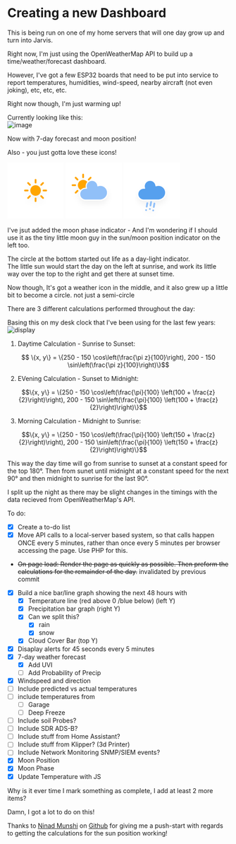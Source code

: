 #  Creating a new Dashboard

This is being run on one of my home servers that will one day grow up and turn into Jarvis.

Right now, I'm just using the OpenWeatherMap API to build up a time/weather/forecast dashboard.

However, I've got a few ESP32 boards that need to be put into service to report temperatures, humidities, wind-speed, nearby aircraft (not even joking), etc, etc, etc.

Right now though, I'm just warming up!

Currently looking like this:  
![image](https://github.com/user-attachments/assets/cffe8a50-c180-4f9b-bdad-df383aa619f4)

Now with 7-day forecast and moon position!

Also - you just gotta love these icons!

![Sunny](/img/weather/icon/01d.svg)  ![cloudy](/img/weather/icon/03d.svg)  ![Rainy](/img/weather/icon/10d.svg)  


I've jsut added the moon phase indicator - And I'm wondering if I should use it as the tiny little moon guy in the sun/moon position indicator on the left too.

The circle at the bottom started out life as a day-light indicator.   
   The little sun would start the day on the left at sunrise, and work its little way over the top to the right and get there at sunset time.

Now though, It's got a weather icon in the middle, and it also grew up a little bit to become a circle. not just a semi-circle

There are 3 different calculations performed throughout the day:

Basing this on my desk clock that I've been using for the last few years:  
![display](https://github.com/Blyzz616/dashboard/assets/19424317/37c94e7f-a96b-4ac3-b51e-6d7318c1b85e)


1. Daytime Calculation - Sunrise to Sunset:
```math
   \{x, y\} = \{250 - 150 \cos\left(\frac{\pi z}{100}\right), 200 - 150 \sin\left(\frac{\pi z}{100}\right)\}
```

2. EVening Calculation - Sunset to Midnight:
```math
\{x, y\} = \{250 - 150 \cos\left(\frac{\pi}{100} \left(100 + \frac{z}{2}\right)\right), 200 - 150 \sin\left(\frac{\pi}{100} \left(100 + \frac{z}{2}\right)\right)\}
```

3. Morning Calculation - Midnight to Sunrise:
```math
\{x, y\} = \{250 - 150 \cos\left(\frac{\pi}{100} \left(150 + \frac{z}{2}\right)\right), 200 - 150 \sin\left(\frac{\pi}{100} \left(150 + \frac{z}{2}\right)\right)\}
```

This way the day time will go from sunrise to sunset at a constant speed for the top 180°. Then from sunet until midnight at a constant speed for the next 90° and then midnight to sunrise for the last 90°.

I split up the night as there may be slight changes in the timings with the data recieved from OpenWeatherMap's API.

To do:

- [x] Create a to-do list
- [x] Move API calls to a local-server based system, so that calls happen ONCE every 5 minutes, rather than once every 5 minutes per browser accessing the page. Use PHP for this.
- ~~On page load: Render the page as quickly as possible. Then preform the calculations for the remainder of the day.~~ invalidated by previous commit
- [x] Build a nice bar/line graph showing the next 48 hours with
  - [x] Temperature line (red above 0 /blue below) (left Y)
  - [x] Precipitation bar graph (right Y)
  - [x] Can we split this?
    - [x] rain
    - [x] snow
  - [x] Cloud Cover Bar (top Y)
- [x] Disaplay alerts for 45 seconds every 5 minutes
- [x] 7-day weather forecast
   - [x] Add UVI
   - [ ] Add Probability of Precip
- [x] Windspeed and direction
- [ ] Include predicted vs actual temperatures
- [ ] include temperatures from
  - [ ] Garage
  - [ ] Deep Freeze
- [ ] Include soil Probes?
- [ ] Include SDR ADS-B?
- [ ] Include stuff from Home Assistant?
- [ ] Include stuff from Klipper? (3d Printer)
- [ ] Include Network Monitoring SNMP/SIEM events?
- [x] Moon Position
- [x] Moon Phase
- [X] Update Temperature with JS

Why is it ever time I mark something as complete, I add at least 2 more items?

Damn, I got a lot to do on this!

Thanks to [Ninad Munshi](https://math.stackexchange.com/users/698724/ninad-munshi) on [Github](https://math.stackexchange.com/questions/4934077/calculating-percentage-coordinates-on-an-arc) for giving me a push-start with regards to getting the calculations for the sun position working!
